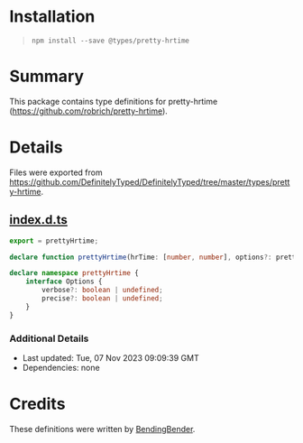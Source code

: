 # Installation
> `npm install --save @types/pretty-hrtime`

# Summary
This package contains type definitions for pretty-hrtime (https://github.com/robrich/pretty-hrtime).

# Details
Files were exported from https://github.com/DefinitelyTyped/DefinitelyTyped/tree/master/types/pretty-hrtime.
## [index.d.ts](https://github.com/DefinitelyTyped/DefinitelyTyped/tree/master/types/pretty-hrtime/index.d.ts)
````ts
export = prettyHrtime;

declare function prettyHrtime(hrTime: [number, number], options?: prettyHrtime.Options): string;

declare namespace prettyHrtime {
    interface Options {
        verbose?: boolean | undefined;
        precise?: boolean | undefined;
    }
}

````

### Additional Details
 * Last updated: Tue, 07 Nov 2023 09:09:39 GMT
 * Dependencies: none

# Credits
These definitions were written by [BendingBender](https://github.com/BendingBender).
